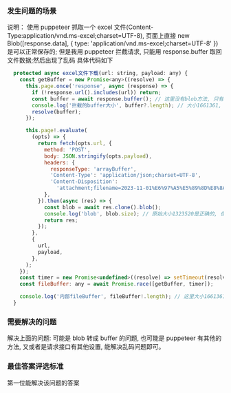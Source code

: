 <!-- {name: 'config', type: 'scene'} -->

### 发生问题的场景

说明：
使用 puppeteer 抓取一个 excel 文件(Content-Type:application/vnd.ms-excel;charset=UTF-8), 页面上直接 new Blob([response.data], { type: 'application/vnd.ms-excel;charset=UTF-8' })是可以正常保存的; 但是我用 puppeteer 拦截请求, 只能用 response.buffer 取回文件数据;然后出现了乱码
具体代码如下

```javascript
  protected async excel文件下载(url: string, payload: any) {
    const getBuffer = new Promise<any>((resolve) => {
      this.page.once('response', async (response) => {
        if (!response.url().includes(url)) return;
        const buffer = await response.buffer(); // 这里没有blob方法, 只有buffer/text等方法
        console.log('拦截的buffer大小', buffer?.length); // 大小1661361, 感觉在这里已经乱码了
        resolve(buffer);
      });

      this.page!.evaluate(
        (opts) => {
          return fetch(opts.url, {
            method: 'POST',
            body: JSON.stringify(opts.payload),
            headers: {
              responseType: 'arrayBuffer',
              'Content-Type': 'application/json;charset=UTF-8',
              'Content-Disposition':
                'attachment;filename=2023-11-01%E6%97%A5%E5%89%8D%E8%8A%82%E7%82%B9%E7%94%B5%E4%BB%B7%E6%9F%A5%E8%AF%A2.xls',
            },
          }).then(async (res) => {
            const blob = await res.clone().blob();
            console.log('blob', blob.size); // 原始大小1323520是正确的, 但是puppeteer不能返回blob
            return res;
          });
        },
        {
          url,
          payload,
        },
      );
    });
    const timer = new Promise<undefined>((resolve) => setTimeout(resolve, 1000 * 30));
    const fileBuffer: any = await Promise.race([getBuffer, timer]);

    console.log('内部fileBuffer', fileBuffer!.length); // 这里大小1661361
  }
```

### 需要解决的问题

解决上面的问题: 可能是 blob 转成 buffer 的问题, 也可能是 puppeteer 有其他的方法, 又或者是请求接口有其他设置, 能解决乱码问题即可。

### 最佳答案评选标准

第一位能解决该问题的答案
